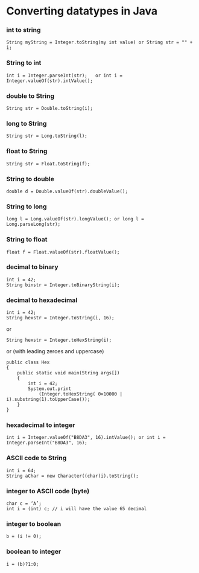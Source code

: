 # Converting datatypes in Java

### int to string
    
    String myString = Integer.toString(my int value) or String str = "" + i;

### String to int

    int i = Integer.parseInt(str);   or int i = Integer.valueOf(str).intValue();

### double to String

    String str = Double.toString(i);

### long to String

    String str = Long.toString(l);

### float to String

    String str = Float.toString(f);

### String to double

    double d = Double.valueOf(str).doubleValue();

### String to long

    long l = Long.valueOf(str).longValue(); or long l = Long.parseLong(str);

### String to float

    float f = Float.valueOf(str).floatValue();

### decimal to binary

    int i = 42;
    String binstr = Integer.toBinaryString(i);

### decimal to hexadecimal

    int i = 42;
    String hexstr = Integer.toString(i, 16);

or

    String hexstr = Integer.toHexString(i);

or (with leading zeroes and uppercase)

    public class Hex 
    {
        public static void main(String args[])
        {
            int i = 42;
            System.out.print
                (Integer.toHexString( 0×10000 | i).substring(1).toUpperCase());
        }
    }

### hexadecimal to integer

    int i = Integer.valueOf("B8DA3", 16).intValue(); or int i = Integer.parseInt("B8DA3", 16); 

### ASCII code to String

    int i = 64;
    String aChar = new Character((char)i).toString();

### integer to ASCII code (byte)

    char c = ‘A’;
    int i = (int) c; // i will have the value 65 decimal

### integer to boolean

    b = (i != 0);

### boolean to integer

    i = (b)?1:0;

